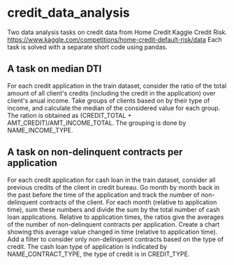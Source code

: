 # credit_data_analysis


Two data analysis tasks on credit data from Home Credit Kaggle Credit Risk. https://www.kaggle.com/competitions/home-credit-default-risk/data
Each task is solved with a separate short code using pandas. 


## A task on median DTI

For each credit application in the train dataset, consider the ratio of the total amount of all client's credits (including the credit in the application) over client's anual income.
Take groups of clients based on by their type of income, and calculate the median of the considered value for each group.
The ration is obtained as (CREDIT_TOTAL + AMT_CREDIT)/AMT_INCOME_TOTAL. The grouping is done by NAME_INCOME_TYPE.


## A task on non-delinquent contracts per application

For each credit application for cash loan in the train dataset, consider all previous credits of the client in credit bureau. 
Go month by month back in the past before the time of the application and track the number of non-delinquent contracts of the client.
For each month (relative to application time), sum these numbers and divide the sum by the total number of cash loan applications.
Relative to application times, the ratios give the averages of the number of non-delinquent contracts per application. 
Create a chart showing this average value changed in time (relative to application time).
Add a filter to consider only non-delinquent contracts based on the type of credit.
The cash loan type of application is indicated by NAME_CONTRACT_TYPE, the type of credit is in CREDIT_TYPE.
